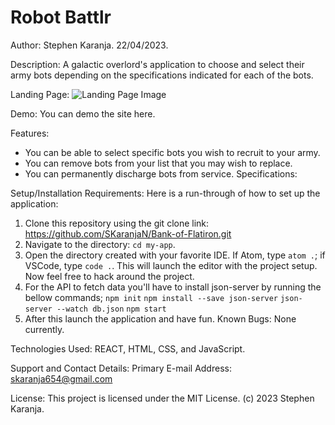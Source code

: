 # Robot Battlr

Author: Stephen Karanja. 22/04/2023.

Description: A galactic overlord's application to choose and select their army bots depending on the specifications indicated for each of the bots.

Landing Page:
![Landing Page Image]()

Demo: You can demo the site here.

Features:

- You can be able to select specific bots you wish to recruit to your army.
- You can remove bots from your list that you may wish to replace.
- You can permanently discharge bots from service.
  Specifications:

Setup/Installation Requirements:
Here is a run-through of how to set up the application:

1. Clone this repository using the git clone link: https://github.com/SKaranjaN/Bank-of-Flatiron.git
2. Navigate to the directory: `cd my-app`.
3. Open the directory created with your favorite IDE. If Atom, type `atom .`; if VSCode, type `code .`. This will launch the editor with the project setup. Now feel free to hack around the project.
4. For the API to fetch data you'll have to install json-server by running the bellow commands;
   `npm init`
   `npm install --save json-server`
   `json-server --watch db.json`
   `npm start`
5. After this launch the application and have fun.
   Known Bugs: None currently.

Technologies Used: REACT, HTML, CSS, and JavaScript.

Support and Contact Details:
Primary E-mail Address: skaranja654@gmail.com

License: This project is licensed under the MIT License. (c) 2023 Stephen Karanja.
